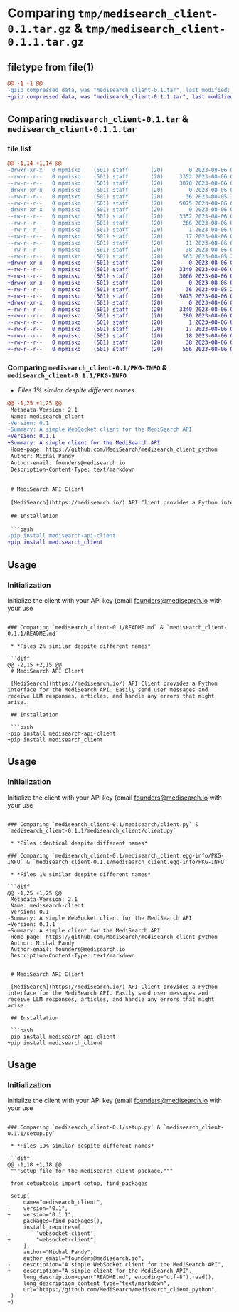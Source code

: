 # Comparing `tmp/medisearch_client-0.1.tar.gz` & `tmp/medisearch_client-0.1.1.tar.gz`

## filetype from file(1)

```diff
@@ -1 +1 @@
-gzip compressed data, was "medisearch_client-0.1.tar", last modified: Sun Aug  6 00:33:21 2023, max compression
+gzip compressed data, was "medisearch_client-0.1.1.tar", last modified: Sun Aug  6 00:49:48 2023, max compression
```

## Comparing `medisearch_client-0.1.tar` & `medisearch_client-0.1.1.tar`

### file list

```diff
@@ -1,14 +1,14 @@
-drwxr-xr-x   0 mpmisko    (501) staff       (20)        0 2023-08-06 00:33:21.415630 medisearch_client-0.1/
--rw-r--r--   0 mpmisko    (501) staff       (20)     3352 2023-08-06 00:33:21.415505 medisearch_client-0.1/PKG-INFO
--rw-r--r--   0 mpmisko    (501) staff       (20)     3070 2023-08-06 00:32:06.000000 medisearch_client-0.1/README.md
-drwxr-xr-x   0 mpmisko    (501) staff       (20)        0 2023-08-06 00:33:21.414670 medisearch_client-0.1/medisearch/
--rw-r--r--   0 mpmisko    (501) staff       (20)       36 2023-08-05 22:49:03.000000 medisearch_client-0.1/medisearch/__init__.py
--rw-r--r--   0 mpmisko    (501) staff       (20)     5075 2023-08-06 00:12:22.000000 medisearch_client-0.1/medisearch/client.py
-drwxr-xr-x   0 mpmisko    (501) staff       (20)        0 2023-08-06 00:33:21.415335 medisearch_client-0.1/medisearch_client.egg-info/
--rw-r--r--   0 mpmisko    (501) staff       (20)     3352 2023-08-06 00:33:21.000000 medisearch_client-0.1/medisearch_client.egg-info/PKG-INFO
--rw-r--r--   0 mpmisko    (501) staff       (20)      266 2023-08-06 00:33:21.000000 medisearch_client-0.1/medisearch_client.egg-info/SOURCES.txt
--rw-r--r--   0 mpmisko    (501) staff       (20)        1 2023-08-06 00:33:21.000000 medisearch_client-0.1/medisearch_client.egg-info/dependency_links.txt
--rw-r--r--   0 mpmisko    (501) staff       (20)       17 2023-08-06 00:33:21.000000 medisearch_client-0.1/medisearch_client.egg-info/requires.txt
--rw-r--r--   0 mpmisko    (501) staff       (20)       11 2023-08-06 00:33:21.000000 medisearch_client-0.1/medisearch_client.egg-info/top_level.txt
--rw-r--r--   0 mpmisko    (501) staff       (20)       38 2023-08-06 00:33:21.415669 medisearch_client-0.1/setup.cfg
--rw-r--r--   0 mpmisko    (501) staff       (20)      563 2023-08-05 22:20:32.000000 medisearch_client-0.1/setup.py
+drwxr-xr-x   0 mpmisko    (501) staff       (20)        0 2023-08-06 00:49:48.638249 medisearch_client-0.1.1/
+-rw-r--r--   0 mpmisko    (501) staff       (20)     3340 2023-08-06 00:49:48.638115 medisearch_client-0.1.1/PKG-INFO
+-rw-r--r--   0 mpmisko    (501) staff       (20)     3066 2023-08-06 00:48:32.000000 medisearch_client-0.1.1/README.md
+drwxr-xr-x   0 mpmisko    (501) staff       (20)        0 2023-08-06 00:49:48.637282 medisearch_client-0.1.1/medisearch_client/
+-rw-r--r--   0 mpmisko    (501) staff       (20)       36 2023-08-05 22:49:03.000000 medisearch_client-0.1.1/medisearch_client/__init__.py
+-rw-r--r--   0 mpmisko    (501) staff       (20)     5075 2023-08-06 00:12:22.000000 medisearch_client-0.1.1/medisearch_client/client.py
+drwxr-xr-x   0 mpmisko    (501) staff       (20)        0 2023-08-06 00:49:48.637956 medisearch_client-0.1.1/medisearch_client.egg-info/
+-rw-r--r--   0 mpmisko    (501) staff       (20)     3340 2023-08-06 00:49:48.000000 medisearch_client-0.1.1/medisearch_client.egg-info/PKG-INFO
+-rw-r--r--   0 mpmisko    (501) staff       (20)      280 2023-08-06 00:49:48.000000 medisearch_client-0.1.1/medisearch_client.egg-info/SOURCES.txt
+-rw-r--r--   0 mpmisko    (501) staff       (20)        1 2023-08-06 00:49:48.000000 medisearch_client-0.1.1/medisearch_client.egg-info/dependency_links.txt
+-rw-r--r--   0 mpmisko    (501) staff       (20)       17 2023-08-06 00:49:48.000000 medisearch_client-0.1.1/medisearch_client.egg-info/requires.txt
+-rw-r--r--   0 mpmisko    (501) staff       (20)       18 2023-08-06 00:49:48.000000 medisearch_client-0.1.1/medisearch_client.egg-info/top_level.txt
+-rw-r--r--   0 mpmisko    (501) staff       (20)       38 2023-08-06 00:49:48.638284 medisearch_client-0.1.1/setup.cfg
+-rw-r--r--   0 mpmisko    (501) staff       (20)      556 2023-08-06 00:49:19.000000 medisearch_client-0.1.1/setup.py
```

### Comparing `medisearch_client-0.1/PKG-INFO` & `medisearch_client-0.1.1/PKG-INFO`

 * *Files 1% similar despite different names*

```diff
@@ -1,25 +1,25 @@
 Metadata-Version: 2.1
 Name: medisearch_client
-Version: 0.1
-Summary: A simple WebSocket client for the MediSearch API
+Version: 0.1.1
+Summary: A simple client for the MediSearch API
 Home-page: https://github.com/MediSearch/medisearch_client_python
 Author: Michal Pandy
 Author-email: founders@medisearch.io
 Description-Content-Type: text/markdown
 
 
 # MediSearch API Client
 
 [MediSearch](https://medisearch.io/) API Client provides a Python interface for the MediSearch API. Easily send user messages and receive LLM responses, articles, and handle any errors that might arise.
 
 ## Installation
 
 ```bash
-pip install medisearch-api-client
+pip install medisearch_client
 ```
 
 ## Usage
 
 ### Initialization
 
 Initialize the client with your API key (email founders@medisearch.io with your use
```

### Comparing `medisearch_client-0.1/README.md` & `medisearch_client-0.1.1/README.md`

 * *Files 2% similar despite different names*

```diff
@@ -2,15 +2,15 @@
 # MediSearch API Client
 
 [MediSearch](https://medisearch.io/) API Client provides a Python interface for the MediSearch API. Easily send user messages and receive LLM responses, articles, and handle any errors that might arise.
 
 ## Installation
 
 ```bash
-pip install medisearch-api-client
+pip install medisearch_client
 ```
 
 ## Usage
 
 ### Initialization
 
 Initialize the client with your API key (email founders@medisearch.io with your use
```

### Comparing `medisearch_client-0.1/medisearch/client.py` & `medisearch_client-0.1.1/medisearch_client/client.py`

 * *Files identical despite different names*

### Comparing `medisearch_client-0.1/medisearch_client.egg-info/PKG-INFO` & `medisearch_client-0.1.1/medisearch_client.egg-info/PKG-INFO`

 * *Files 1% similar despite different names*

```diff
@@ -1,25 +1,25 @@
 Metadata-Version: 2.1
 Name: medisearch-client
-Version: 0.1
-Summary: A simple WebSocket client for the MediSearch API
+Version: 0.1.1
+Summary: A simple client for the MediSearch API
 Home-page: https://github.com/MediSearch/medisearch_client_python
 Author: Michal Pandy
 Author-email: founders@medisearch.io
 Description-Content-Type: text/markdown
 
 
 # MediSearch API Client
 
 [MediSearch](https://medisearch.io/) API Client provides a Python interface for the MediSearch API. Easily send user messages and receive LLM responses, articles, and handle any errors that might arise.
 
 ## Installation
 
 ```bash
-pip install medisearch-api-client
+pip install medisearch_client
 ```
 
 ## Usage
 
 ### Initialization
 
 Initialize the client with your API key (email founders@medisearch.io with your use
```

### Comparing `medisearch_client-0.1/setup.py` & `medisearch_client-0.1.1/setup.py`

 * *Files 19% similar despite different names*

```diff
@@ -1,18 +1,18 @@
 """Setup file for the medisearch_client package."""
 
 from setuptools import setup, find_packages
 
 setup(
     name="medisearch_client",
-    version="0.1",
+    version="0.1.1",
     packages=find_packages(),
     install_requires=[
-        'websocket-client',
+        "websocket-client",
     ],
     author="Michal Pandy",
     author_email="founders@medisearch.io",
-    description="A simple WebSocket client for the MediSearch API",
+    description="A simple client for the MediSearch API",
     long_description=open("README.md", encoding="utf-8").read(),
     long_description_content_type="text/markdown",
     url="https://github.com/MediSearch/medisearch_client_python",
-)
+)
```


